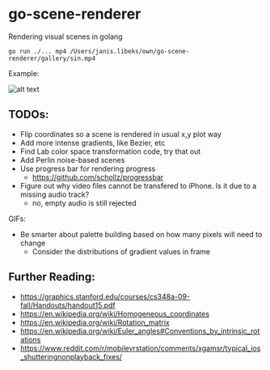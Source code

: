 # go-scene-renderer
Rendering visual scenes in golang

`go run ./... mp4 /Users/janis.libeks/own/go-scene-renderer/gallery/sin.mp4`

Example:

![alt text](https://github.com/libeks/go-scene-renderer/blob/main/gallery/cube_sine.gif)

## TODOs:
* Flip coordinates so a scene is rendered in usual x,y plot way
* Add more intense gradients, like Bezier, etc
* Find Lab color space transformation code, try that out
* Add Perlin noise-based scenes
* Use progress bar for rendering progress
	* https://github.com/schollz/progressbar
* Figure out why video files cannot be transfered to iPhone. Is it due to a missing audio track?
	* no, empty audio is still rejected

GIFs:
* Be smarter about palette building based on how many pixels will need to change
	* Consider the distributions of gradient values in frame



## Further Reading:
* https://graphics.stanford.edu/courses/cs348a-09-fall/Handouts/handout15.pdf
* https://en.wikipedia.org/wiki/Homogeneous_coordinates
* https://en.wikipedia.org/wiki/Rotation_matrix
* https://en.wikipedia.org/wiki/Euler_angles#Conventions_by_intrinsic_rotations
* https://www.reddit.com/r/mobilevrstation/comments/xgamsr/typical_ios_shutteringnonplayback_fixes/
